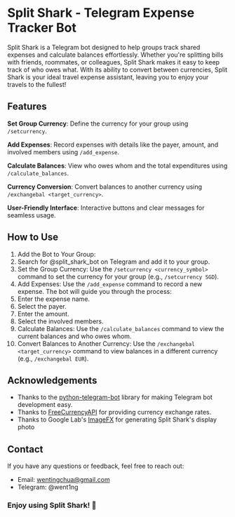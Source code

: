 # Split Shark - Telegram Expense Tracker Bot

Split Shark is a Telegram bot designed to help groups track shared expenses and calculate balances effortlessly. Whether you're splitting bills with friends, roommates, or colleagues, Split Shark makes it easy to keep track of who owes what. With its ability to convert between currencies, Split Shark is your ideal travel expense assistant, leaving you to enjoy your travels to the fullest!

## Features

**Set Group Currency**: Define the currency for your group using `/setcurrency`.

**Add Expenses**: Record expenses with details like the payer, amount, and involved members using `/add_expense`.

**Calculate Balances**: View who owes whom and the total expenditures using `/calculate_balances`.

**Currency Conversion**: Convert balances to another currency using `/exchangebal <target_currency>`.

**User-Friendly Interface**: Interactive buttons and clear messages for seamless usage.

## How to Use

1. Add the Bot to Your Group:
2. Search for @split_shark_bot on Telegram and add it to your group.
3. Set the Group Currency: Use the `/setcurrency <currency_symbol>` command to set the currency for your group (e.g., `/setcurrency SGD`).
4. Add Expenses: Use the `/add_expense` command to record a new expense. The bot will guide you through the process:
5. Enter the expense name.
6. Select the payer.
7. Enter the amount.
8. Select the involved members.
9. Calculate Balances: Use the `/calculate_balances` command to view the current balances and who owes whom.
10. Convert Balances to Another Currency: Use the `/exchangebal <target_currency>` command to view balances in a different currency (e.g., `/exchangebal EUR`).

## Acknowledgements
- Thanks to the [python-telegram-bot](https://python-telegram-bot.org/) library for making Telegram bot development easy.
- Thanks to [FreeCurrencyAPI](https://freecurrencyapi.com/docs/#official-libraries) for providing currency exchange rates.
- Thanks to Google Lab's [ImageFX](https://labs.google/fx/tools/image-fx) for generating Split Shark's display photo

## Contact
If you have any questions or feedback, feel free to reach out:
- Email: wentingchua@gmail.com
- Telegram: @went1ng

### Enjoy using Split Shark! 🦈

